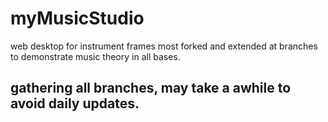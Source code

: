 # myMusicStudio
web desktop for instrument frames most forked and extended at branches to demonstrate music theory in all bases.

## gathering all branches, may take a awhile to avoid daily updates.
